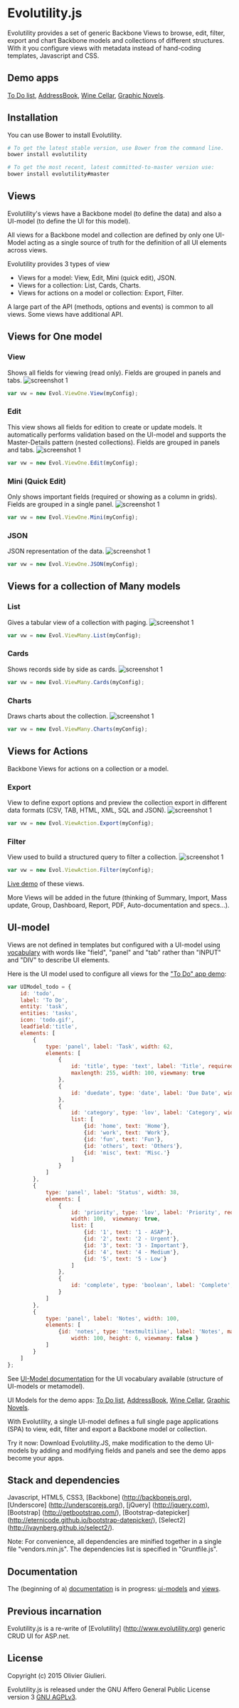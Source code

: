 # Evolutility.js

Evolutility provides a set of generic Backbone Views to browse, edit, filter, export and chart Backbone models and collections of different structures.
With it you configure views with metadata instead of hand-coding templates, Javascript and CSS.

## Demo apps

[To Do list](http://evoluteur.github.io/evolutility/demo/index.html#todo/list),
[AddressBook](http://evoluteur.github.io/evolutility/demo/index.html#contact/list),
[Wine Cellar](http://evoluteur.github.io/evolutility/demo/index.html#winecellar/list),
[Graphic Novels](http://evoluteur.github.io/evolutility/demo/index.html#comics/cards).

## Installation

You can use Bower to install Evolutility.

```bash
# To get the latest stable version, use Bower from the command line.
bower install evolutility

# To get the most recent, latest committed-to-master version use:
bower install evolutility#master
```

## Views

Evolutility's views have a Backbone model (to define the data) and also a UI-model (to define the UI for this model).

All views for a Backbone model and collection are defined by only one UI-Model acting as a single source of truth for the definition of all UI elements across views.

Evolutility provides 3 types of view
* Views for a model: View, Edit, Mini (quick edit), JSON.
* Views for a collection: List, Cards, Charts.
* Views for actions on a model or collection: Export, Filter.

A large part of the API (methods, options and events) is common to all views. Some views have additional API.

## Views for One model
### View
Shows all fields for viewing (read only). Fields are grouped in panels and tabs.
![screenshot 1](https://raw.githubusercontent.com/evoluteur/evolutility/master/doc/screenshots/one-view.png)
```javascript
var vw = new Evol.ViewOne.View(myConfig);
```
### Edit
This view shows all fields for edition to create or update models.
It automatically performs validation based on the UI-model and supports the Master-Details pattern (nested collections).
Fields are grouped in panels and tabs.
![screenshot 1](https://raw.githubusercontent.com/evoluteur/evolutility/master/doc/screenshots/one-edit.png)
```javascript
var vw = new Evol.ViewOne.Edit(myConfig);
```
### Mini (Quick Edit)
Only shows important fields (required or showing as a column in grids). Fields are grouped in a single panel.
![screenshot 1](https://raw.githubusercontent.com/evoluteur/evolutility/master/doc/screenshots/one-mini.png)
```javascript
var vw = new Evol.ViewOne.Mini(myConfig);
```
### JSON
JSON representation of the data.
![screenshot 1](https://raw.githubusercontent.com/evoluteur/evolutility/master/doc/screenshots/one-json.png)
```javascript
var vw = new Evol.ViewOne.JSON(myConfig);
```

## Views for a collection of Many models
### List
Gives a tabular view of a collection with paging.
![screenshot 1](https://raw.githubusercontent.com/evoluteur/evolutility/master/doc/screenshots/many-list.png)
```javascript
var vw = new Evol.ViewMany.List(myConfig);
```
### Cards
Shows records side by side as cards.
![screenshot 1](https://raw.githubusercontent.com/evoluteur/evolutility/master/doc/screenshots/many-cards.png)
```javascript
var vw = new Evol.ViewMany.Cards(myConfig);
```
### Charts
Draws charts about the collection.
![screenshot 1](https://raw.githubusercontent.com/evoluteur/evolutility/master/doc/screenshots/many-charts.png)
```javascript
var vw = new Evol.ViewMany.Charts(myConfig);
```

## Views for Actions
Backbone Views for actions on a collection or a model.
### Export
View to define export options and preview the collection export in different data formats (CSV, TAB, HTML, XML, SQL and JSON).
![screenshot 1](https://raw.githubusercontent.com/evoluteur/evolutility/master/doc/screenshots/action-export.png)
```javascript
var vw = new Evol.ViewAction.Export(myConfig);
```
### Filter
View used to build a structured query to filter a collection.
![screenshot 1](https://raw.githubusercontent.com/evoluteur/evolutility/master/doc/screenshots/action-filter.png)
```javascript
var vw = new Evol.ViewAction.Filter(myConfig);
```

[Live demo](http://evoluteur.github.io/evolutility/index.html) of these views.

More Views will be added in the future (thinking of Summary, Import, Mass update, Group, Dashboard, Report, PDF, Auto-documentation and specs...).


## UI-model

Views are not defined in templates but configured with a UI-model using [vocabulary](http://evoluteur.github.io/evolutility/doc/ui-model.html) with words like "field", "panel" and "tab" rather than "INPUT" and "DIV" to describe UI elements.

Here is the UI model used to configure all views for the ["To Do" app demo](http://evoluteur.github.io/evolutility/demo/index.html#todo/list):

```javascript
var UIModel_todo = {
    id: 'todo',
    label: 'To Do',
    entity: 'task',
    entities: 'tasks',
    icon: 'todo.gif',
    leadfield:'title',
    elements: [
        {
            type: 'panel', label: 'Task', width: 62,
            elements: [
                {
                    id: 'title', type: 'text', label: 'Title', required: true,
                    maxlength: 255, width: 100, viewmany: true
                },
                {
                    id: 'duedate', type: 'date', label: 'Due Date', width: 62, viewmany: true
                },
                {
                    id: 'category', type: 'lov', label: 'Category', width: 38, viewmany: true,
                    list: [
                        {id: 'home', text: 'Home'},
                        {id: 'work', text: 'Work'},
                        {id: 'fun', text: 'Fun'},
                        {id: 'others', text: 'Others'},
                        {id: 'misc', text: 'Misc.'}
                    ]
                }
            ]
        },
        {
            type: 'panel', label: 'Status', width: 38,
            elements: [
                {
                    id: 'priority', type: 'lov', label: 'Priority', required: true,
                    width: 100,  viewmany: true,
                    list: [
                        {id: '1', text: '1 - ASAP'},
                        {id: '2', text: '2 - Urgent'},
                        {id: '3', text: '3 - Important'},
                        {id: '4', text: '4 - Medium'},
                        {id: '5', text: '5 - Low'}
                    ]
                },
                {
                    id: 'complete', type: 'boolean', label: 'Complete', width: 100, viewmany: true
                }
            ]
        },
        {
            type: 'panel', label: 'Notes', width: 100,
            elements: [
                {id: 'notes', type: 'textmultiline', label: 'Notes', maxlength: 1000,
                    width: 100, height: 6, viewmany: false }
            ]
        }
    ]
};
```

See [UI-Model documentation](http://evoluteur.github.io/evolutility/doc/ui-model.html) for the UI vocabulary available (structure of UI-models or metamodel).

UI Models for the demo apps:
[To Do list](http://github.com/evoluteur/evolutility/blob/master/js/ui-models/apps/todo.js),
[AddressBook](http://github.com/evoluteur/evolutility/blob/master/js/ui-models/apps/contacts.js),
[Wine Cellar](http://github.com/evoluteur/evolutility/blob/master/js/ui-models/apps/winecellar.js),
[Graphic Novels](http://github.com/evoluteur/evolutility/blob/master/js/ui-models/apps/comics.js).

With Evolutility, a single UI-model defines a full single page applications (SPA) to view, edit, filter and export a Backbone model or collection.

Try it now: Download Evolutility.JS, make modification to the demo UI-models by adding and modifying fields and panels and see the demo apps become your apps.

## Stack and dependencies

Javascript, HTML5, CSS3,
[Backbone] (http://backbonejs.org),
[Underscore] (http://underscorejs.org/),
[jQuery] (http://jquery.com),
[Bootstrap] (http://getbootstrap.com/),
[Bootstrap-datepicker] (http://eternicode.github.io/bootstrap-datepicker/),
[Select2] (http://ivaynberg.github.io/select2/).

Note: For convenience, all dependencies are minified together in a single file "vendors.min.js". The dependencies list is specified in "Gruntfile.js".

## Documentation

The (beginning of a) [documentation](http://evoluteur.github.io/evolutility/doc/index.html) is in progress: [ui-models](http://evoluteur.github.io/evolutility/doc/ui-model.html) and [views](http://evoluteur.github.io/evolutility/doc/views.html).

## Previous incarnation

Evolutility.js is a re-write of [Evolutility] (http://www.evolutility.org) generic CRUD UI for ASP.net.


## License

Copyright (c) 2015 Olivier Giulieri.

Evolutility.js is released under the GNU Affero General Public License version 3 [GNU AGPLv3](http://www.gnu.org/licenses/agpl-3.0.html).

